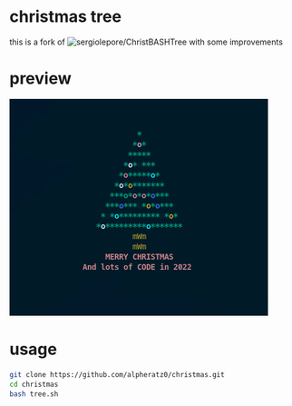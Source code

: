 # christmas tree

this is a fork of ![sergiolepore/ChristBASHTree](https://github.com/sergiolepore/ChristBASHTree) with some improvements

# preview

![Video](./assets/output.gif?raw=true)

# usage

```sh
git clone https://github.com/alpheratz0/christmas.git
cd christmas
bash tree.sh
```
